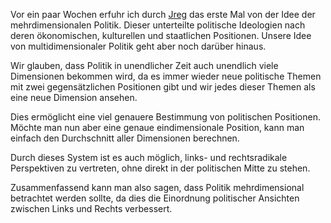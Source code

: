 Vor ein paar Wochen erfuhr ich durch [Jreg](https://youtu.be/WfEceJV_USY) das erste Mal von der Idee der mehrdimensionalen Politik. Dieser unterteilte politische Ideologien nach deren ökonomischen, kulturellen und staatlichen Positionen. Unsere Idee von multidimensionaler Politik geht aber noch darüber hinaus.

Wir glauben, dass Politik in unendlicher Zeit auch unendlich viele Dimensionen bekommen wird, da es immer wieder neue politische Themen mit zwei gegensätzlichen Positionen gibt und wir jedes dieser Themen als eine neue Dimension ansehen.

Dies ermöglicht eine viel genauere Bestimmung von politischen Positionen. Möchte man nun aber eine genaue eindimensionale Position, kann man einfach den Durchschnitt aller Dimensionen berechnen.

Durch dieses System ist es auch möglich, links- und rechtsradikale Perspektiven zu vertreten, ohne direkt in der politischen Mitte zu stehen.

Zusammenfassend kann man also sagen, dass Politik mehrdimensional betrachtet werden sollte, da dies die Einordnung politischer Ansichten zwischen Links und Rechts verbessert.
